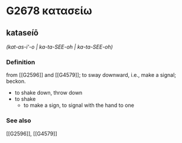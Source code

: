 # G2678 κατασείω

## kataseíō

_(kat-as-i'-o | ka-ta-SEE-oh | ka-ta-SEE-oh)_

### Definition

from [[G2596]] and [[G4579]]; to sway downward, i.e., make a signal; beckon.

- to shake down, throw down
- to shake
  - to make a sign, to signal with the hand to one

### See also

[[G2596]], [[G4579]]

